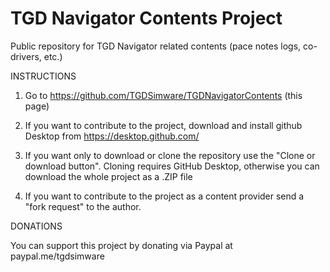 # TGD Navigator Contents Project
Public repository for TGD Navigator related contents (pace notes logs, co-drivers, etc.)

INSTRUCTIONS

1. Go to https://github.com/TGDSimware/TGDNavigatorContents (this page)

2. If you want to contribute to the project, download and install github Desktop from https://desktop.github.com/

3. If you want only to download or clone the repository use the "Clone or download button". Cloning requires GitHub Desktop, otherwise you can download the whole project as a .ZIP file

4. If you want to contribute to the project as a content provider send a "fork request"
to the author.

DONATIONS

You can support this project by donating via Paypal at paypal.me/tgdsimware
